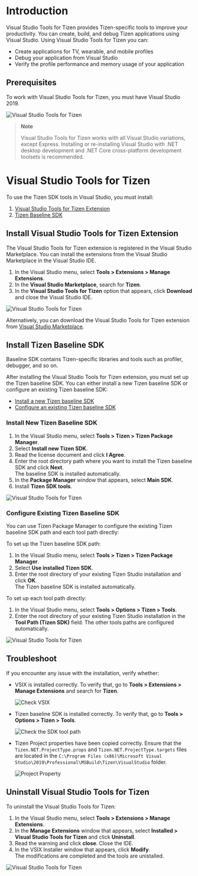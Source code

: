 # Introduction

Visual Studio Tools for Tizen provides Tizen-specific tools to improve your productivity. You can create, build, and debug Tizen applications using Visual Studio. Using Visual Studio Tools for Tizen you can:
- Create applications for TV, wearable, and mobile profiles
- Debug your application from Visual Studio
- Verify the profile performance and memory usage of your application

## Prerequisites

To work with Visual Studio Tools for Tizen, you must have Visual Studio 2019.

![Visual Studio Tools for Tizen](media/prerequisite-vs.png)

> **Note**
>
> Visual Studio Tools for Tizen works with all Visual Studio variations, except Express. Installing or re-installing Visual Studio with .NET desktop development and .NET Core cross-platform development toolsets is recommended.

# Visual Studio Tools for Tizen 

To use the Tizen SDK tools in Visual Studio, you must install:

1. [Visual Studio Tools for Tizen Extension](#installing-visual-studio-tools-for-tizen-extension )
2. [Tizen Baseline SDK](#install-tizen-baseline-sdk)

<a name="install"></a>
## Install Visual Studio Tools for Tizen Extension 

The Visual Studio Tools for Tizen extension is registered in the Visual Studio Marketplace. You can install the extensions from the Visual Studio Marketplace in the Visual Studio IDE.

1. In the Visual Studio menu, select **Tools > Extensions > Manage Extensions**.
2. In the **Visual Studio Marketplace**, search for **Tizen**.  
3. In the **Visual Studio Tools for Tizen** option that appears, click **Download** and close the Visual Studio IDE.

![Visual Studio Tools for Tizen](media/v1-install-tools.gif)

Alternatively, you can download the Visual Studio Tools for Tizen extension from [Visual Studio Marketplace](https://marketplace.visualstudio.com/items?itemName=tizen.VisualStudioToolsforTizen).

## Install Tizen Baseline SDK

Baseline SDK contains Tizen-specific libraries and tools such as profiler, debugger, and so on.

After installing the Visual Studio Tools for Tizen extension, you must set up the Tizen baseline SDK. You can either install a new Tizen baseline SDK or configure an existing Tizen baseline SDK:

- [Install a new Tizen baseline SDK](#install-new-tizen-baseline-sdk)
- [Configure an existing Tizen baseline SDK](#configure-existing-tizen-baseline-sdk)

### Install New Tizen Baseline SDK

1. In the Visual Studio menu, select **Tools > Tizen > Tizen Package Manager**.
2. Select **Install new Tizen SDK**.
3. Read the license document and click **I Agree**.
4. Enter the root directory path where you want to install the Tizen baseline SDK and click **Next**. \
   The baseline SDK is installed automatically.
5. In the **Package Manager** window that appears, select **Main SDK**.
6. Install **Tizen SDK tools**.

![Visual Studio Tools for Tizen](media/v2-install-baseline-sdk.gif)

### Configure Existing Tizen Baseline SDK

You can use Tizen Package Manager to configure the existing Tizen baseline SDK path and each tool path directly:

To set up the Tizen baseline SDK path:

1. In the Visual Studio menu, select **Tools > Tizen > Tizen Package Manager**.
2. Select **Use installed Tizen SDK**.
3. Enter the root directory of your existing Tizen Studio installation and click **OK**. \
   The Tizen baseline SDK is installed automatically.

To set up each tool path directly:

1. In the Visual Studio menu, select **Tools > Options > Tizen > Tools**.
2. Enter the root directory of your existing Tizen Studio installation in the **Tool Path (Tizen SDK)** field.
   The other tools paths are configured automatically.
	
![Visual Studio Tools for Tizen](media/v3-install-existing-sdk.gif)
  
## Troubleshoot

If you encounter any issue with the installation, verify whether:

- VSIX is installed correctly. To verify that, go to **Tools > Extensions > Manage Extensions** and search for **Tizen**.

  ![Check VSIX](media/cps-extension-and-updates.png)

- Tizen baseline SDK is installed correctly. To verify that, go to **Tools &gt; Options &gt; Tizen &gt; Tools**.

  ![Check the SDK tool path](media/howtoinstall-checktoolpath.png)

- Tizen Project properties have been copied correctly. Ensure that the `Tizen.NET.ProjectType.props` and `Tizen.NET.ProjectType.targets` files are located in the `C:\Program Files (x86)\Microsoft Visual Studio\2019\Professional\MSBuild\Tizen\VisualStudio` folder.

  ![Project Property](media/cps-project-property.png)

## Uninstall Visual Studio Tools for Tizen

To uninstall the Visual Studio Tools for Tizen:

1. In the Visual Studio menu, select **Tools > Extensions > Manage Extensions**.
2. In the **Manage Extensions** window that appears, select **Installed > Visual Studio Tools for Tizen** and click **Uninstall**.
3. Read the warning and click **close**. Close the IDE. 
4. In the VSIX Installer window that appears, click **Modify**. \
   The modifications are completed and the tools are unistalled.

![Visual Studio Tools for Tizen](media/v4-uninstall-tools.gif)
